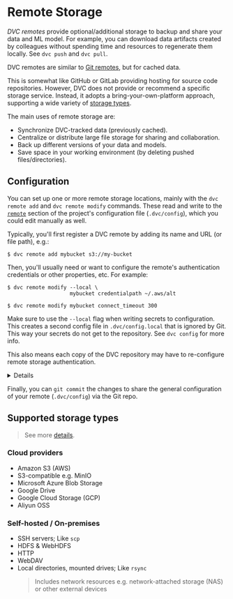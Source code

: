 # Remote Storage

_DVC remotes_ provide optional/additional storage to backup and share your data
and ML model. For example, you can download data artifacts created by colleagues
without spending time and resources to regenerate them locally. See `dvc push`
and `dvc pull`.

<admon type="info">

DVC remotes are similar to [Git remotes], but for <abbr>cached</abbr> data.

[git remotes]: https://git-scm.com/book/en/v2/Git-Basics-Working-with-Remotes

</admon>

This is somewhat like GitHub or GitLab providing hosting for source code
repositories. However, DVC does not provide or recommend a specific storage
service. Instead, it adopts a bring-your-own-platform approach, supporting a
wide variety of [storage types](#supported-storage-types).

The main uses of remote storage are:

- Synchronize DVC-tracked data (previously <abbr>cached</abbr>).
- Centralize or distribute large file storage for sharing and collaboration.
- Back up different versions of your data and models.
- Save space in your working environment (by deleting pushed files/directories).

## Configuration

You can set up one or more remote storage locations, mainly with the
`dvc remote add` and `dvc remote modify` commands. These read and write to the
[`remote`] section of the project's configuration file (`.dvc/config`), which
you could edit manually as well.

Typically, you'll first register a DVC remote by adding its name and URL (or
file path), e.g.:

```cli
$ dvc remote add mybucket s3://my-bucket
```

Then, you'll usually need or want to configure the remote's authentication
credentials or other properties, etc. For example:

```cli
$ dvc remote modify --local \
                    mybucket credentialpath ~/.aws/alt

$ dvc remote modify mybucket connect_timeout 300
```

<admon type="warn">

Make sure to use the `--local` flag when writing secrets to configuration. This
creates a second config file in `.dvc/config.local` that is ignored by Git. This
way your secrets do not get to the repository. See `dvc config` for more info.

This also means each copy of the <abbr>DVC repository</abbr> may have to
re-configure remote storage authentication.

</admon>

<details>

### Click to see the resulting config files.

```ini
# .dvc/config
['remote "mybucket"']
    url = s3://my-bucket
    connect_timeout = 300
```

```ini
# .dvc/config.local
['remote "mybucket"']
    credentialpath = ~/.aws/alt
```

```ini
# .gitignore
.dvc/config.local
```

</details>

Finally, you can `git commit` the changes to share the general configuration of
your remote (`.dvc/config`) via the Git repo.

[`remote`]: /doc/command-reference/config#remote

## Supported storage types

> See more [details](/doc/command-reference/remote/add#supported-storage-types).

### Cloud providers

- Amazon S3 (AWS)
- S3-compatible e.g. MinIO
- Microsoft Azure Blob Storage
- Google Drive
- Google Cloud Storage (GCP)
- Aliyun OSS

### Self-hosted / On-premises

- SSH servers; Like `scp`
- HDFS & WebHDFS
- HTTP
- WebDAV
- Local directories, mounted drives; Like `rsync`
  > Includes network resources e.g. network-attached storage (NAS) or other
  > external devices
